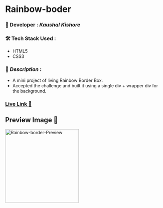 # Rainbow-boder

### :santa: Developer : _Kaushal Kishore_
### :hammer_and_wrench: Tech Stack Used : 
* HTML5
* CSS3
### :memo: *Description* : 
* A mini project of living Rainbow Border Box.
* Accepted the challenge and built it using a single div + wrapper div for the background.
### **<a href="https://github.com/KaushalSonic/Rainbow-boder" target="_blank">Live Link :rocket:</a>**

## Preview Image 👀
<img width="236" alt="Rainbow-border-Preview" src="https://github.com/KaushalSonic/Rainbow-boder/assets/88739514/31195f75-a414-4eb0-a97f-a13f58d078a9">
